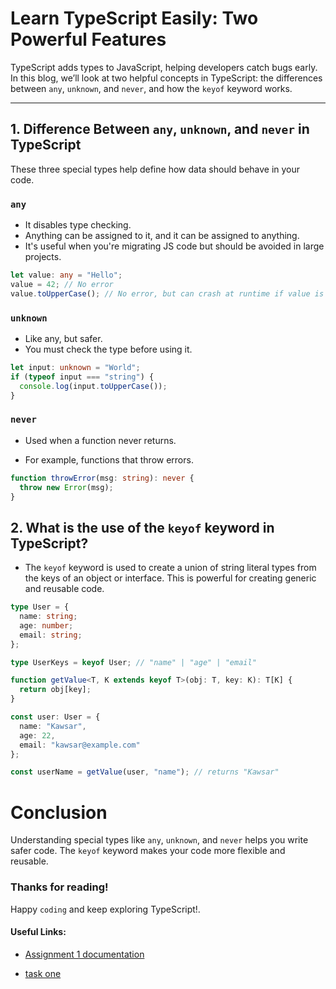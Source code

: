 

# Learn TypeScript Easily: Two Powerful Features

TypeScript adds types to JavaScript, helping developers catch bugs early. In this blog, we’ll look at two helpful concepts in TypeScript: the differences between `any`, `unknown`, and `never`, and how the `keyof` keyword works.

---


##  1. Difference Between `any`, `unknown`, and `never` in TypeScript

These three special types help define how data should behave in your code.
### `any`

- It disables type checking.
- Anything can be assigned to it, and it can be assigned to anything.
- It's useful when you're migrating JS code but should be avoided in large projects.

```ts
let value: any = "Hello";
value = 42; // No error
value.toUpperCase(); // No error, but can crash at runtime if value is not a string
```
### `unknown`
- Like any, but safer.
- You must check the type before using it.
```ts
let input: unknown = "World";
if (typeof input === "string") {
  console.log(input.toUpperCase());
}

```

### `never`
- Used when a function never returns.

- For example, functions that throw errors.


```ts
function throwError(msg: string): never {
  throw new Error(msg);
}

```

## 2. What is the use of the `keyof` keyword in TypeScript?

- The `keyof` keyword is used to create a union of string literal types from the keys of an object or interface. This is powerful for creating generic and reusable code.

```ts
type User = {
  name: string;
  age: number;
  email: string;
};

type UserKeys = keyof User; // "name" | "age" | "email"

function getValue<T, K extends keyof T>(obj: T, key: K): T[K] {
  return obj[key];
}

const user: User = {
  name: "Kawsar",
  age: 22,
  email: "kawsar@example.com"
};

const userName = getValue(user, "name"); // returns "Kawsar"

```



# Conclusion

Understanding special types like `any`, `unknown`, and `never` helps you write safer code. The `keyof` keyword makes your code more flexible and reusable.



### Thanks for reading!
Happy `coding` and keep exploring TypeScript!.




#### Useful Links:

- [Assignment 1 documentation](https://github.com/Apollo-Level2-Web-Dev/B5-Assignment-1)

- [task one](https://github.com/Apollo-Level2-Web-Dev/batch-4-be-a-typescript-technocrat/blob/main/practice_probelms.md)






